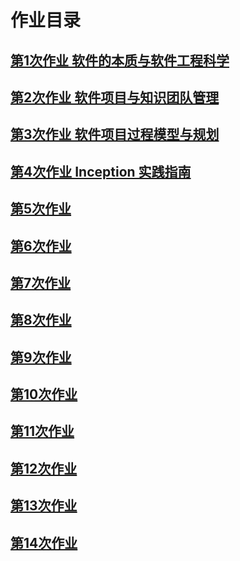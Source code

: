 
# 作业目录
## [第1次作业 软件的本质与软件工程科学](https://blog.csdn.net/jellicex/article/details/88564682)
## [第2次作业 软件项目与知识团队管理](/HW2/第二单元作业.md)
## [第3次作业 软件项目过程模型与规划](第三单元作业.md)
## [第4次作业 Inception 实践指南](第四单元作业.md)
## [第5次作业 ](第五单元作业.md)
## [第6次作业 ](第单元作业.md)
## [第7次作业 ](第单元作业.md)
## [第8次作业 ](第单元作业.md)
## [第9次作业 ](第单元作业.md)
## [第10次作业 ](第单元作业.md)
## [第11次作业 ](第单元作业.md)
## [第12次作业 ](第单元作业.md)
## [第13次作业 ](第单元作业.md)
## [第14次作业 ](第单元作业.md)
